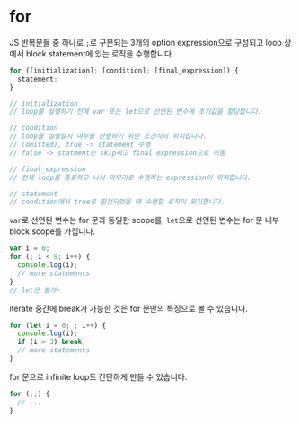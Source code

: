 # for

JS 반복문들 중 하나로 `;`로 구분되는 3개의 option expression으로 구성되고 loop 상에서 block statement에 있는 로직을 수행합니다.

```js
for ([initialization]; [condition]; [final_expression]) {
  statement;
}

// initialization
// loop를 실행하기 전에 var 또는 let으로 선언된 변수에 초기값을 할당합니다.

// condition
// loop를 실행할지 여부를 판별하기 위한 조건식이 위치합니다.
// (omitted), true -> statement 수행
// false -> statment는 skip하고 final expression으로 이동

// final_expression
// 현재 loop를 종료하고 나서 마무리로 수행하는 expression이 위치합니다.

// statement
// condition에서 true로 판정되었을 때 수행할 로직이 위치합니다.
```

`var`로 선언된 변수는 for 문과 동일한 scope를, `let`으로 선언된 변수는 for 문 내부 block scope를 가집니다.

```js
var i = 0;
for (; i < 9; i++) {
  console.log(i);
  // more statements
}
// let은 불가~
```

iterate 중간에 break가 가능한 것은 for 문만의 특징으로 볼 수 있습니다.

```js
for (let i = 0; ; i++) {
  console.log(i);
  if (i > 3) break;
  // more statements
}
```

for 문으로 infinite loop도 간단하게 만들 수 있습니다.

```js
for (;;) {
  // ...
}
```
